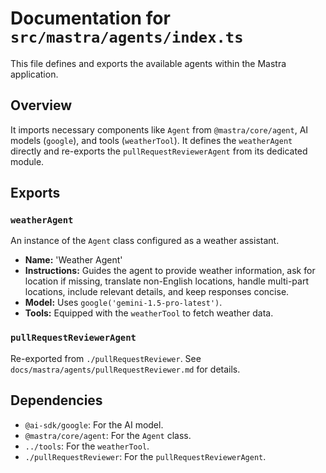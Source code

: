 # Documentation for `src/mastra/agents/index.ts`

This file defines and exports the available agents within the Mastra application.

## Overview

It imports necessary components like `Agent` from `@mastra/core/agent`, AI models (`google`), and tools (`weatherTool`). It defines the `weatherAgent` directly and re-exports the `pullRequestReviewerAgent` from its dedicated module.

## Exports

### `weatherAgent`

An instance of the `Agent` class configured as a weather assistant.

- **Name:** 'Weather Agent'
- **Instructions:** Guides the agent to provide weather information, ask for location if missing, translate non-English locations, handle multi-part locations, include relevant details, and keep responses concise.
- **Model:** Uses `google('gemini-1.5-pro-latest')`.
- **Tools:** Equipped with the `weatherTool` to fetch weather data.

### `pullRequestReviewerAgent`

Re-exported from `./pullRequestReviewer`. See `docs/mastra/agents/pullRequestReviewer.md` for details.

## Dependencies

- `@ai-sdk/google`: For the AI model.
- `@mastra/core/agent`: For the `Agent` class.
- `../tools`: For the `weatherTool`.
- `./pullRequestReviewer`: For the `pullRequestReviewerAgent`.
